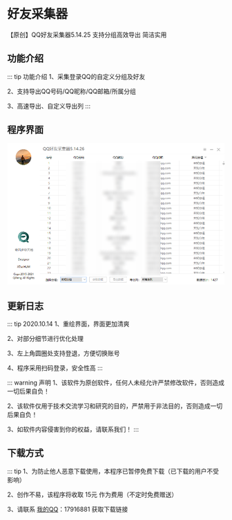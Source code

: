 # 好友采集器
【原创】QQ好友采集器5.14.25 支持分组高效导出 简洁实用

## 功能介绍

::: tip 功能介绍
1、采集登录QQ的自定义分组及好友

2、支持导出QQ号码/QQ昵称/QQ邮箱/所属分组

3、高速导出、自定义导出列
:::

## 程序界面

![An image](./friend.png)

## 更新日志
::: tip 2020.10.14
1、重绘界面，界面更加清爽

2、对部分细节进行优化处理

3、左上角圆圈处支持登退，方便切换账号

4、程序采用扫码登录，安全性高
:::

::: warning 声明
1、该软件为原创软件，任何人未经允许严禁修改软件，否则造成一切后果自负！

2、该软件仅用于技术交流学习和研究的目的，严禁用于非法目的，否则造成一切后果自负！

3、如软件内容侵害到你的权益，请联系我们！
:::

## 下载方式
::: tip
1、为防止他人恶意下载使用，本程序已暂停免费下载（已下载的用户不受影响）

2、创作不易，该程序将收取 15元 作为费用（不定时免费赠送）

3、请联系 [我的QQ](http://wpa.qq.com/msgrd?v=3&uin=17916881&site=qq&menu=yes)：17916881 获取下载链接
